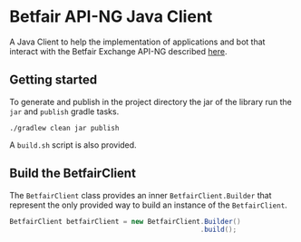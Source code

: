 # Betfair API-NG Java Client
A Java Client to help the implementation of applications and bot that interact with the Betfair Exchange API-NG described [here](http://docs.developer.betfair.com/docs/).

## Getting started
To generate and publish in the project directory the jar of the library run the `jar` and `publish` gradle tasks.


```
./gradlew clean jar publish

```

A `build.sh` script is also provided.

## Build the BetfairClient
The `BetfairClient` class provides an inner `BetfairClient.Builder` that represent the only provided way to build an instance of the `BetfairClient`.

```Java
BetfairClient betfairClient = new BetfairClient.Builder()
                                               .build();

```




